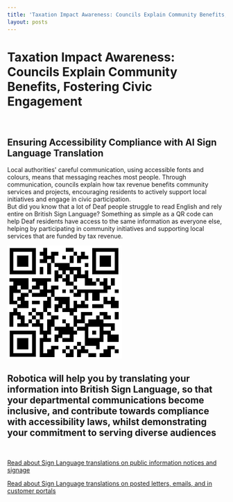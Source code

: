 ```yaml
---
title: 'Taxation Impact Awareness: Councils Explain Community Benefits, Fostering Civic Engagement'
layout: posts
---
```


# Taxation Impact Awareness: Councils Explain Community Benefits, Fostering Civic Engagement

![]()

## Ensuring Accessibility Compliance with AI Sign Language Translation

Local authorities' careful communication, using accessible fonts and colours, means that messaging reaches most people.  Through communication, councils explain how tax revenue benefits community services and projects, encouraging residents to actively support local initiatives and engage in civic participation.  
But did you know that a lot of Deaf people struggle to read English and rely entire on British Sign Language?
Something as simple as a QR code can help Deaf residents have access to the same information as everyone else, helping by participating in community initiatives and supporting local services that are funded by tax revenue.

![QR Code](/posts/images/qr-contact.png)

## Robotica will help you by translating your information into British Sign Language, so that your departmental communications become inclusive, and contribute towards compliance with accessibility laws, whilst demonstrating your commitment to serving diverse audiences

<br/>

[Read about Sign Language translations on public information notices and signage](/solutions/gazette)

[Read about Sign Language translations on posted letters, emails, and in customer portals](/solutions/correspondent)
